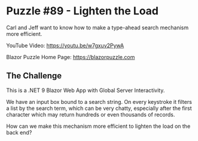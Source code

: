 # Puzzle #89 - Lighten the Load

Carl and Jeff want to know how to make a type-ahead search mechanism more efficient.

YouTube Video: https://youtu.be/w7gxuv2PywA

Blazor Puzzle Home Page: https://blazorpuzzle.com

## The Challenge

This is a .NET 9 Blazor Web App with Global Server Interactivity.

We have an input box bound to a search string. On every keystroke it filters a list by the search term, which can be very chatty, especially after the first character which may return hundreds or even thousands of records.

How can we make this mechanism more efficient to lighten the load on the back end?

